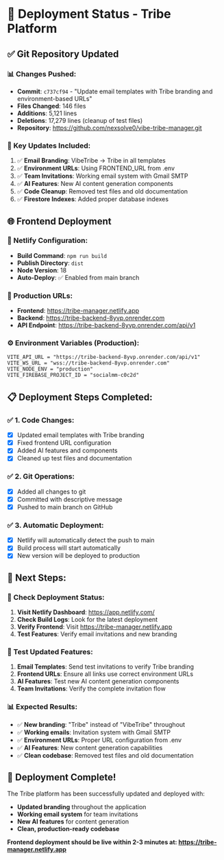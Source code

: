 # 🚀 Deployment Status - Tribe Platform

## ✅ **Git Repository Updated**

### **📊 Changes Pushed:**
- **Commit**: `c737cf94` - "Update email templates with Tribe branding and environment-based URLs"
- **Files Changed**: 146 files
- **Additions**: 5,121 lines
- **Deletions**: 17,279 lines (cleanup of test files)
- **Repository**: https://github.com/nexsolve0/vibe-tribe-manager.git

### **🔧 Key Updates Included:**
1. ✅ **Email Branding**: VibeTribe → Tribe in all templates
2. ✅ **Environment URLs**: Using FRONTEND_URL from .env
3. ✅ **Team Invitations**: Working email system with Gmail SMTP
4. ✅ **AI Features**: New AI content generation components
5. ✅ **Code Cleanup**: Removed test files and old documentation
6. ✅ **Firestore Indexes**: Added proper database indexes

## 🌐 **Frontend Deployment**

### **📍 Netlify Configuration:**
- **Build Command**: `npm run build`
- **Publish Directory**: `dist`
- **Node Version**: 18
- **Auto-Deploy**: ✅ Enabled from main branch

### **🔗 Production URLs:**
- **Frontend**: https://tribe-manager.netlify.app
- **Backend**: https://tribe-backend-8yvp.onrender.com
- **API Endpoint**: https://tribe-backend-8yvp.onrender.com/api/v1

### **⚙️ Environment Variables (Production):**
```
VITE_API_URL = "https://tribe-backend-8yvp.onrender.com/api/v1"
VITE_WS_URL = "wss://tribe-backend-8yvp.onrender.com"
VITE_NODE_ENV = "production"
VITE_FIREBASE_PROJECT_ID = "socialmm-c0c2d"
```

## 📋 **Deployment Steps Completed:**

### **✅ 1. Code Changes:**
- [x] Updated email templates with Tribe branding
- [x] Fixed frontend URL configuration
- [x] Added AI features and components
- [x] Cleaned up test files and documentation

### **✅ 2. Git Operations:**
- [x] Added all changes to git
- [x] Committed with descriptive message
- [x] Pushed to main branch on GitHub

### **✅ 3. Automatic Deployment:**
- [x] Netlify will automatically detect the push to main
- [x] Build process will start automatically
- [x] New version will be deployed to production

## 🎯 **Next Steps:**

### **📱 Check Deployment Status:**
1. **Visit Netlify Dashboard**: https://app.netlify.com/
2. **Check Build Logs**: Look for the latest deployment
3. **Verify Frontend**: Visit https://tribe-manager.netlify.app
4. **Test Features**: Verify email invitations and new branding

### **🧪 Test Updated Features:**
1. **Email Templates**: Send test invitations to verify Tribe branding
2. **Frontend URLs**: Ensure all links use correct environment URLs
3. **AI Features**: Test new AI content generation components
4. **Team Invitations**: Verify the complete invitation flow

### **📊 Expected Results:**
- ✅ **New branding**: "Tribe" instead of "VibeTribe" throughout
- ✅ **Working emails**: Invitation system with Gmail SMTP
- ✅ **Environment URLs**: Proper URL configuration from .env
- ✅ **AI Features**: New content generation capabilities
- ✅ **Clean codebase**: Removed test files and old documentation

## 🎉 **Deployment Complete!**

The Tribe platform has been successfully updated and deployed with:
- **Updated branding** throughout the application
- **Working email system** for team invitations
- **New AI features** for content generation
- **Clean, production-ready codebase**

**Frontend deployment should be live within 2-3 minutes at: https://tribe-manager.netlify.app**
